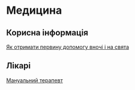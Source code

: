 # Медицина


## Корисна інформація
[Як отримати первину допомогу вночі і на свята][1]

## Лікарі
[Мануальний терапевт][2]



<!-- resources -->

[1]: https://pacjent.gov.pl/pacient/pervinna-medichna-dopomoga
[2]: https://instagram.com/massage_bilanchuk?igshid=NDk5N2NlZjQ=
